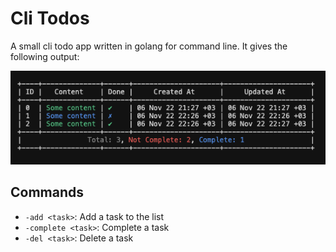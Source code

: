 # Cli Todos

A small cli todo app written in golang for command line. It gives the following output:

![example](__readme__/cli_output.png)

## Commands

- `-add <task>`: Add a task to the list
- `-complete <task>`: Complete a task
- `-del <task>`: Delete a task
